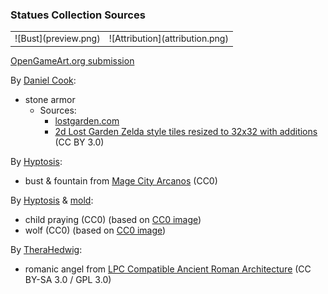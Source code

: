 ### Statues Collection Sources

<table style="border: 0px;">
  <tr style="border: 0px;">
    <td style="border: 0px; vertical-align: top;">
      ![Bust](preview.png)
    </td>
    <td style="border: 0px;">
      ![Attribution](attribution.png)
    </td>
  </tr>
</table>

[OpenGameArt.org submission](https://opengameart.org/node/81798)

By [Daniel Cook](https://plus.google.com/+DanielCookGameDesign):
- stone armor
  - Sources:
    - [lostgarden.com](http://www.lostgarden.com/2006/07/more-free-game-graphics.html)
    - [2d Lost Garden Zelda style tiles resized to 32x32 with additions](https://opengameart.org/node/11758) (CC BY 3.0)

By [Hyptosis](https://opengameart.org/user/2937):
- bust & fountain from [Mage City Arcanos](https://opengameart.org/node/11192) (CC0)

By [Hyptosis](https://opengameart.org/user/2937) & [mold](https://opengameart.org/user/12427):
- child praying (CC0) (based on [CC0 image](https://www.publicdomainpictures.net/view-image.php?image=191696&picture=statue-of-praying-boy))
- wolf (CC0) (based on [CC0 image](https://pixabay.com/en/wolf-photo-manipulation-white-png-2104703/))

By [TheraHedwig](https://opengameart.org/user/32795):
- romanic angel from [LPC Compatible Ancient Roman Architecture](https://opengameart.org/node/64532) (CC BY-SA 3.0 / GPL 3.0)
